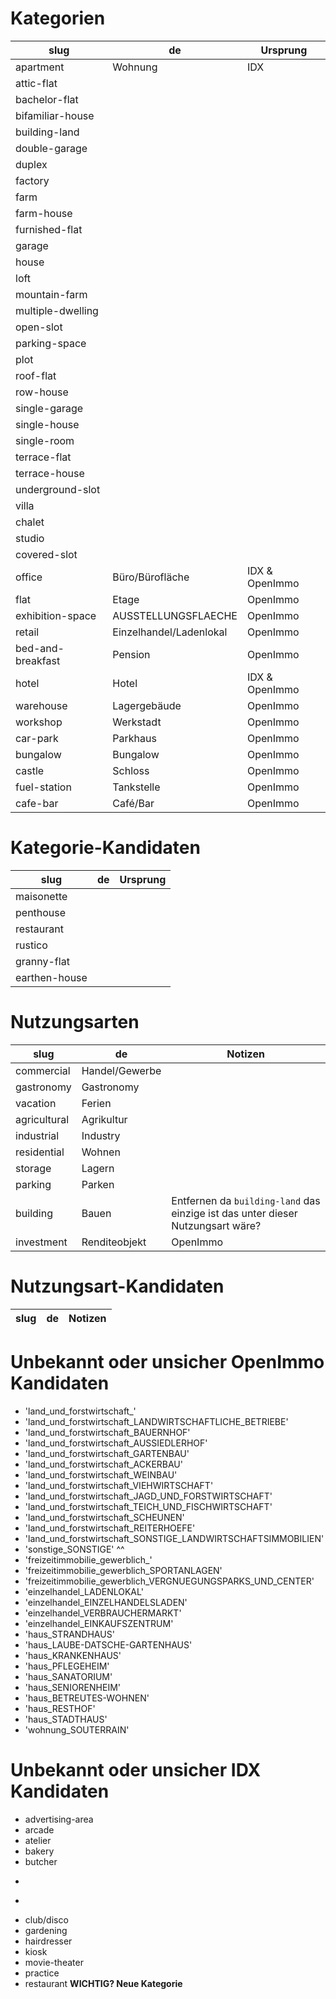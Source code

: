 Kategorien
==========

|slug | de | Ursprung |
|---|---|---|
|apartment | Wohnung | IDX |
|attic-flat | | |
|bachelor-flat | | |
|bifamiliar-house | | |
|building-land | | |
|double-garage | | |
|duplex | | |
|factory | | |
|farm | | |
|farm-house | | |
|furnished-flat | | |
|garage | | |
|house | | |
|loft | | |
|mountain-farm | | |
|multiple-dwelling | | |
|open-slot | | |
|parking-space | | |
|plot | | |
|roof-flat | | |
|row-house | | |
|single-garage | | |
|single-house | | |
|single-room | | |
|terrace-flat | | |
|terrace-house | | |
|underground-slot | | |
|villa | | |
|chalet | | |
|studio | | |
|covered-slot | | |
|office| Büro/Bürofläche|IDX & OpenImmo|
|flat| Etage|OpenImmo|
|exhibition-space| AUSSTELLUNGSFLAECHE|OpenImmo|
|retail| Einzelhandel/Ladenlokal |OpenImmo|
|bed-and-breakfast| Pension|OpenImmo|
|hotel| Hotel|IDX & OpenImmo|
|warehouse| Lagergebäude|OpenImmo|
|workshop| Werkstadt|OpenImmo|
|car-park| Parkhaus|OpenImmo|
|bungalow| Bungalow|OpenImmo|
|castle| Schloss|OpenImmo|
|fuel-station| Tankstelle|OpenImmo|
|cafe-bar|Café/Bar|OpenImmo|

Kategorie-Kandidaten
====================

|slug | de | Ursprung |
|---|---|---|
|maisonette|||
|penthouse|||
|restaurant|||
|rustico|||
|granny-flat|||
|earthen-house|||




Nutzungsarten
=============

|slug | de | Notizen |
|---|---|---|
|commercial|Handel/Gewerbe||
|gastronomy|Gastronomy||
|vacation|Ferien||
|agricultural|Agrikultur||
|industrial|Industry||
|residential|Wohnen||
|storage|Lagern||
|parking|Parken||
|building|Bauen|Entfernen da `building-land` das einzige ist das unter dieser Nutzungsart wäre?|
|investment|Renditeobjekt|OpenImmo|

Nutzungsart-Kandidaten
========================

|slug | de | Notizen |
|---|---|---|



Unbekannt oder unsicher OpenImmo Kandidaten
===========================================

* 'land_und_forstwirtschaft_'                                   
* 'land_und_forstwirtschaft_LANDWIRTSCHAFTLICHE_BETRIEBE'       
* 'land_und_forstwirtschaft_BAUERNHOF'                          
* 'land_und_forstwirtschaft_AUSSIEDLERHOF'                      
* 'land_und_forstwirtschaft_GARTENBAU'                          
* 'land_und_forstwirtschaft_ACKERBAU'                           
* 'land_und_forstwirtschaft_WEINBAU'                            
* 'land_und_forstwirtschaft_VIEHWIRTSCHAFT'                     
* 'land_und_forstwirtschaft_JAGD_UND_FORSTWIRTSCHAFT'           
* 'land_und_forstwirtschaft_TEICH_UND_FISCHWIRTSCHAFT'          
* 'land_und_forstwirtschaft_SCHEUNEN'                           
* 'land_und_forstwirtschaft_REITERHOEFE'                        
* 'land_und_forstwirtschaft_SONSTIGE_LANDWIRTSCHAFTSIMMOBILIEN' 
* 'sonstige_SONSTIGE' ^^
* 'freizeitimmobilie_gewerblich_'                             
* 'freizeitimmobilie_gewerblich_SPORTANLAGEN'                
* 'freizeitimmobilie_gewerblich_VERGNUEGUNGSPARKS_UND_CENTER'
* 'einzelhandel_LADENLOKAL'
* 'einzelhandel_EINZELHANDELSLADEN'
* 'einzelhandel_VERBRAUCHERMARKT'
* 'einzelhandel_EINKAUFSZENTRUM'
* 'haus_STRANDHAUS'
* 'haus_LAUBE-DATSCHE-GARTENHAUS'
* 'haus_KRANKENHAUS'
* 'haus_PFLEGEHEIM'
* 'haus_SANATORIUM'
* 'haus_SENIORENHEIM'
* 'haus_BETREUTES-WOHNEN'
* 'haus_RESTHOF'
* 'haus_STADTHAUS'
* 'wohnung_SOUTERRAIN'


Unbekannt oder unsicher IDX Kandidaten
======================================
* advertising-area
* arcade
* atelier
* bakery
* butcher
* ~~~casino~~~
* ~~~cheese-factory~~~
* club/disco
* gardening
* hairdresser
* kiosk
* movie-theater
* practice
* restaurant **WICHTIG? Neue Kategorie**
